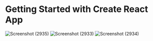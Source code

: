 # Getting Started with Create React App

![Screenshot (2935)](https://user-images.githubusercontent.com/92310100/221215775-1bb4d12e-5f58-435e-a64f-2963f0f88d3c.png)
![Screenshot (2933)](https://user-images.githubusercontent.com/92310100/221215801-5ca315de-0e65-454a-8cf0-b841f18914c2.png)
![Screenshot (2934)](https://user-images.githubusercontent.com/92310100/221215823-4cd3032a-c614-4225-beb2-c8cf2d1b6464.png)
